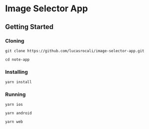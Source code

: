 # Image Selector App

## Getting Started

### Cloning

`git clone https://github.com/lucasrocali/image-selector-app.git`

`cd note-app`

### Installing

`yarn install`

### Running 

`yarn ios`

`yarn android`

`yarn web`